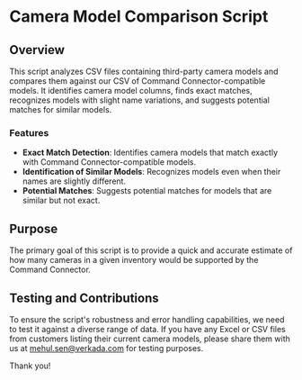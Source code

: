 # Camera Model Comparison Script

## Overview

This script analyzes CSV files containing third-party camera models and compares them against our CSV of Command Connector-compatible models. It identifies camera model columns, finds exact matches, recognizes models with slight name variations, and suggests potential matches for similar models.

### Features

- **Exact Match Detection**: Identifies camera models that match exactly with Command Connector-compatible models.
- **Identification of Similar Models**: Recognizes models even when their names are slightly different.
- **Potential Matches**: Suggests potential matches for models that are similar but not exact.

## Purpose

The primary goal of this script is to provide a quick and accurate estimate of how many cameras in a given inventory would be supported by the Command Connector.

## Testing and Contributions

To ensure the script's robustness and error handling capabilities, we need to test it against a diverse range of data. If you have any Excel or CSV files from customers listing their current camera models, please share them with us at <mehul.sen@verkada.com> for testing purposes.

Thank you!
